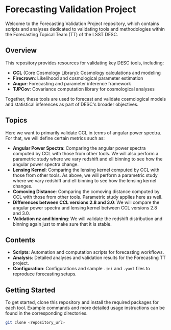 # Forecasting Validation Project

Welcome to the Forecasting Validation Project repository, which contains scripts and analyses dedicated to validating tools and methodologies within the Forecasting Topical Team (TT) of the LSST DESC.

## Overview

This repository provides resources for validating key DESC tools, including:
- **CCL** (Core Cosmology Library): Cosmology calculations and modeling
- **Firecrown**: Likelihood and cosmological parameter estimation
- **Augur**: Forecasting and parameter inference framework
- **TJPCov**: Covariance computation library for cosmological analyses

Together, these tools are used to forecast and validate cosmological models and statistical inferences 
as part of DESC's broader objectives. 


## Topics

Here we want to primarily validate CCL in terms of angular power spectra.
For that, we will define certain metrics such as:
- **Angular Power Spectra**: Comparing the angular power spectra computed by CCL with those from other tools. 
We will also perform a parametric study where we vary redshift and ell binning to see
how the angular power spectra change.
- **Lensing Kernel**: Comparing the lensing kernel computed by CCL with those from other tools.
As above, we will perform a parametric study where we vary redshift and ell binning to see
how the lensing kernel changes.
- **Comoving Distance**: Comparing the comoving distance computed by CCL with those from other tools.
Parametric study applies here as well.
- **Differences between CCL versions 2.8 and 3.0**: We will compare the angular power spectra
and lensing kernel between CCL versions 2.8 and 3.0.
- **Validation nz and binning**: We will validate the redshift distribution and binning again just to make sure that it is stable.
## Contents

- **Scripts**: Automation and computation scripts for forecasting workflows.
- **Analysis**: Detailed analyses and validation results for the Forecasting TT project.
- **Configuration**: Configurations and sample `.ini` and `.yaml` files to reproduce forecasting setups.

## Getting Started

To get started, clone this repository and install the required packages for each tool. Example commands and more detailed usage instructions can be found in the corresponding directories.

```bash
git clone <repository_url>
